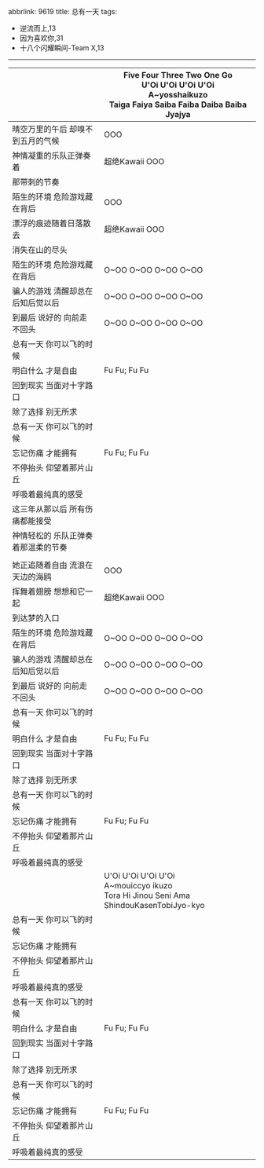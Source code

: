 abbrlink: 9619
title: 总有一天
tags:
  - 逆流而上,13
  - 因为喜欢你,31
  - 十八个闪耀瞬间-Team X,13
---
|      |Five Four Three Two One Go<br>U'Oi U'Oi U'Oi U'Oi<br>A~yosshaikuzo<br>Taiga Faiya Saiba Faiba Daiba Baiba Jyajya|
|--|--|
|晴空万里的午后 却嗅不到五月的气候|OOO|
|神情凝重的乐队正弹奏着|超绝Kawaii OOO|
|那带刺的节奏|      |
|陌生的环境 危险游戏藏在背后|OOO|
|漂浮的痕迹随着日落散去|超绝Kawaii OOO|
|消失在山的尽头|      |
|陌生的环境 危险游戏藏在背后|O~OO O~OO O~OO O~OO|
|骗人的游戏 清醒却总在后知后觉以后|O~OO O~OO O~OO O~OO|
|到最后 说好的 向前走 不回头|O~OO O~OO O~OO O~OO|
|总有一天 你可以飞的时候|      |
|明白什么 才是自由|Fu Fu; Fu Fu|
|回到现实 当面对十字路口|      |
|除了选择 别无所求|      |
|总有一天 你可以飞的时候|      |
|忘记伤痛 才能拥有|Fu Fu; Fu Fu|
|不停抬头 仰望着那片山丘|      |
|呼吸着最纯真的感受|      |
|这三年从那以后 所有伤痛都能接受|      |
|神情轻松的 乐队正弹奏着那温柔的节奏|      |
|      |      |
|她正追随着自由 流浪在天边的海鸥|OOO|
|挥舞着翅膀 想想和它一起 |超绝Kawaii OOO|
|到达梦的入口|      |
|陌生的环境 危险游戏藏在背后|O~OO O~OO O~OO O~OO|
|骗人的游戏 清醒却总在后知后觉以后|O~OO O~OO O~OO O~OO|
|到最后 说好的 向前走 不回头|O~OO O~OO O~OO O~OO|
|总有一天 你可以飞的时候|      |
|明白什么 才是自由|Fu Fu; Fu Fu|
|回到现实 当面对十字路口|      |
|除了选择 别无所求|      |
|总有一天 你可以飞的时候|      |
|忘记伤痛 才能拥有|Fu Fu; Fu Fu|
|不停抬头 仰望着那片山丘|      |
|呼吸着最纯真的感受|      |
|      |U'Oi U'Oi U'Oi U'Oi<br>A~mouiccyo ikuzo<br>Tora Hi Jinou Seni Ama ShindouKasenTobiJyo-kyo|
|总有一天 你可以飞的时候|      |
|忘记伤痛 才能拥有|      |
|不停抬头 仰望着那片山丘|      |
|呼吸着最纯真的感受|      |
|总有一天 你可以飞的时候|      |
|明白什么 才是自由|Fu Fu; Fu Fu|
|回到现实 当面对十字路口|      |
|除了选择 别无所求|      |
|总有一天 你可以飞的时候|      |
|忘记伤痛 才能拥有|Fu Fu; Fu Fu|
|不停抬头 仰望着那片山丘|      |
|呼吸着最纯真的感受|      |